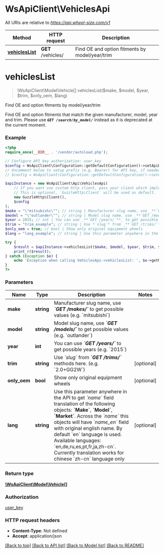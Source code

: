 # WsApiClient\VehiclesApi

All URIs are relative to *https://api.wheel-size.com/v1*

Method | HTTP request | Description
------------- | ------------- | -------------
[**vehiclesList**](VehiclesApi.md#vehiclesList) | **GET** /vehicles/ | Find OE and option fitments by model/year/trim


# **vehiclesList**
> \WsApiClient\Model\Vehicle[] vehiclesList($make, $model, $year, $trim, $only_oem, $lang)

Find OE and option fitments by model/year/trim

Find OE and option fitments that match the given manufacturer, model, year and trim.  Please use _**`GET /search/by_model/`**_ instead as it is deprecated at the current moment.

### Example
```php
<?php
require_once(__DIR__ . '/vendor/autoload.php');

// Configure API key authorization: user_key
$config = WsApiClient\Configuration::getDefaultConfiguration()->setApiKey('user_key', 'YOUR_API_KEY');
// Uncomment below to setup prefix (e.g. Bearer) for API key, if needed
// $config = WsApiClient\Configuration::getDefaultConfiguration()->setApiKeyPrefix('user_key', 'Bearer');

$apiInstance = new WsApiClient\Api\VehiclesApi(
    // If you want use custom http client, pass your client which implements `GuzzleHttp\ClientInterface`.
    // This is optional, `GuzzleHttp\Client` will be used as default.
    new GuzzleHttp\Client(),
    $config
);
$make = "\"mitsubishi\""; // string | Manufacturer slug name, use _**`GET /makes/`**_ to get possible values (e.g. `mitsubishi`)
$model = "\"outlander\""; // string | Model slug name, use _**`GET /models/`**_ to get possible values (e.g. `outlander`)
$year = 2015; // int | You can use _**`GET /years/`**_ to get possible years (e.g. `2015`)
$trim = "trim_example"; // string | Use *`slug`* from _**`GET /trims/`**_ methods here. (e.g. `2.0+GG2W`)
$only_oem = true; // bool | Show only original equipment wheels
$lang = "lang_example"; // string | Use this parameter anywhere in the API to get *`name`* field translation of the following objects: **`Make`**, **`Model`**, **`Market`**. Across the *`name`* this objects will have *`name_en`* field with original english name. By default `en` language is used.  Available languages: `en,de,ru,es,pt,fr,ja,zh-cn`. Currently translation works for chinese `zh-cn` language only

try {
    $result = $apiInstance->vehiclesList($make, $model, $year, $trim, $only_oem, $lang);
    print_r($result);
} catch (Exception $e) {
    echo 'Exception when calling VehiclesApi->vehiclesList: ', $e->getMessage(), PHP_EOL;
}
?>
```

### Parameters

Name | Type | Description  | Notes
------------- | ------------- | ------------- | -------------
 **make** | **string**| Manufacturer slug name, use _**&#x60;GET /makes/&#x60;**_ to get possible values (e.g. &#x60;mitsubishi&#x60;) |
 **model** | **string**| Model slug name, use _**&#x60;GET /models/&#x60;**_ to get possible values (e.g. &#x60;outlander&#x60;) |
 **year** | **int**| You can use _**&#x60;GET /years/&#x60;**_ to get possible years (e.g. &#x60;2015&#x60;) |
 **trim** | **string**| Use *&#x60;slug&#x60;* from _**&#x60;GET /trims/&#x60;**_ methods here. (e.g. &#x60;2.0+GG2W&#x60;) | [optional]
 **only_oem** | **bool**| Show only original equipment wheels | [optional]
 **lang** | **string**| Use this parameter anywhere in the API to get *&#x60;name&#x60;* field translation of the following objects: **&#x60;Make&#x60;**, **&#x60;Model&#x60;**, **&#x60;Market&#x60;**. Across the *&#x60;name&#x60;* this objects will have *&#x60;name_en&#x60;* field with original english name. By default &#x60;en&#x60; language is used.  Available languages: &#x60;en,de,ru,es,pt,fr,ja,zh-cn&#x60;. Currently translation works for chinese &#x60;zh-cn&#x60; language only | [optional]

### Return type

[**\WsApiClient\Model\Vehicle[]**](../Model/Vehicle.md)

### Authorization

[user_key](../../README.md#user_key)

### HTTP request headers

 - **Content-Type**: Not defined
 - **Accept**: application/json

[[Back to top]](#) [[Back to API list]](../../README.md#documentation-for-api-endpoints) [[Back to Model list]](../../README.md#documentation-for-models) [[Back to README]](../../README.md)

